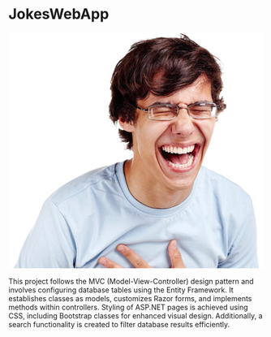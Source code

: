 # JokesWebApp
![Laughing](laugh.png)

This project follows the MVC (Model-View-Controller) design pattern and involves configuring database tables using the Entity Framework. It establishes classes as models, customizes Razor forms, and implements methods within controllers. Styling of ASP.NET pages is achieved using CSS, including Bootstrap classes for enhanced visual design. Additionally, a search functionality is created to filter database results efficiently.
